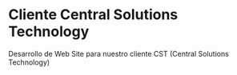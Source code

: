 # Cliente Central Solutions Technology

Desarrollo de Web Site para nuestro cliente CST (Central Solutions Technology)
